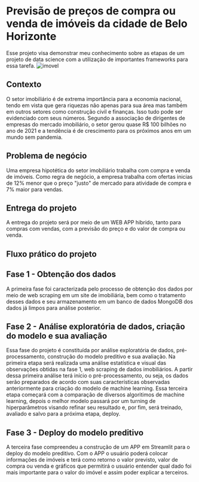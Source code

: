 # Previsão de preços de compra ou venda de imóveis da cidade de Belo Horizonte
    
Esse projeto visa demonstrar meu conhecimento sobre as etapas de um projeto de data science com a utilização de importantes frameworks para essa tarefa.
![imovel](https://cdn.pixabay.com/photo/2021/10/07/15/23/real-estate-6688945_960_720.jpg)
## Contexto
    
O setor imobiliário é de extrema importância para a economia nacional, tendo em vista que gera riquezas não apenas para sua área mas também em outros setores como construção civil e finanças. Isso tudo pode ser evidenciado com seus números. Segundo a associação de dirigentes de empresas do mercado imobiliário, o setor gerou quase R$ 100 bilhões no ano de 2021 e a tendência é de crescimento para os próximos anos em um mundo sem pandemia.
     
## Problema de negócio
     
Uma empresa hipotética do setor imobiliário trabalha com compra e venda de imóveis. Como regra de negócio, a empresa trabalha com ofertas inicias de 12% menor que o preço "justo" de mercado para atividade de compra e 7% maior para vendas.
       
## Entrega do projeto
     
A entrega do projeto será por meio de um WEB APP hibrido, tanto para compras com vendas, com a previsão do preço e do valor de compra ou venda.
    
## Fluxo prático do projeto
    
## Fase 1 - Obtenção dos dados
    
A primeira fase foi caracterizada pelo processo de obtenção dos dados por meio de web scraping em um site de imobiliária, bem como o tratamento desses dados e seu armazenamento em um banco de dados MongoDB dos dados já limpos para análise posterior.

## Fase 2 - Análise exploratória de dados, criação do modelo e sua avaliação
    
Essa fase do projeto é constituída por análise exploratória de dados, pré-processamento, construção do modelo preditivo e sua avaliação. Na primeira etapa será realizada uma análise estatística e visual das observações obtidas na fase 1, web scraping de dados imobiliários. A partir dessa primeira análise terá início o pré-processamento, ou seja, os dados serão preparados de acordo com suas características observadas anteriormente para criação do modelo de machine learning. Essa terceira etapa começará com a comparação de diversos algoritimos de machine learning, depois o melhor modelo passará por um turning de hiperparâmetros visando refinar seu resultado e, por fim, será treinado, avaliado e salvo para a próxima etapa, deploy.

## Fase 3 - Deploy do modelo preditivo
        
A terceira fase compreendeu a construção de um APP em Streamlit para o deploy do modelo preditivo. Com o APP o usuário poderá colocar informações de imóveis e terá como retorno o valor previsto, valor de compra ou venda e gráficos que permitirá o usuário entender qual dado foi mais importante para o valor do imóvel e assim poder explicar a terceiros.